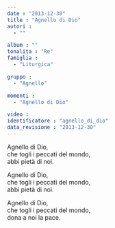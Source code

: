 ```yaml
---
date : "2013-12-30"
title : "Agnello di Dio"
autori : 
  - ""

album : ""
tonalita : "Re"
famiglia : 
  - "Liturgica"

gruppo : 
  - "Agnello"

momenti : 
  - "Agnello di Dio"

video : 
identificatore : "agnello_di_dio"
data_revisione : "2013-12-30"
---
```

  
  
Agnello di Dio,  
che togli i peccati del mondo,  
abbi pietà di noi.  
  
  
Agnello di Dio,  
che togli i peccati del mondo,  
abbi pietà di noi.  
  
  
Agnello di Dio,  
che togli i peccati del mondo,  
dona a noi la pace.  
  
